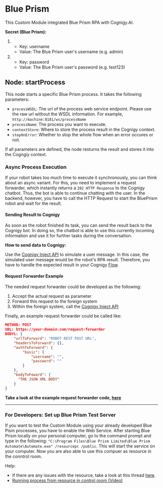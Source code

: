 # Blue Prism

This Custom Module integrated Blue Prism RPA with Cognigy.AI. 


**Secret (Blue Prism):**

1. 
    - Key: username
    - Value: The Blue Prism user's username (e.g. admin)
2. 
    - Key: password
    - Value: The Blue Prism user's password (e.g. test123)


## Node: startProcess

This node starts a specific Blue Prism process. It takes the following parameters: 
- `processWSDL`: The url of the process web service endpoint. Please use the raw url without the WSDL information. For example, `http://machine:8181/ws/processName`
- `processName`: The process you want to execute.
- `contextStore`: Where to store the process result in the Cognigy context.
- `stopOnError`: Whether to stop the whole flow when an error occures or not.

If all parameters are defined, the node resturns the result and stores it into the Cogngiy context.


### Async Process Execution

If your robot takes too much time to execute it synchronously, you can think about an async variant. For this, you need to implement a request forwarder, which instantly returns a `202 HTTP Response` to the Cognigy chatbot. Thus, the bot is able to continue chatting with the user. In the backend, however, you have to call the HTTP Request to start the BluePrism robot and wait for the result.

#### Sending Result to Cognigy

As soon as the robot finished its task, you can send the result back to the Cognigy bot. In doing so, the chatbot is able to use this currently incoming information and use it for further tasks during the conversation.

**How to send data to Cognigy:**

Use the [Cognigy Inject API](https://docs.cognigy.com/reference#inject) to simulate a user message. In this case, the simulated user message would be the robot's RPA result. Therefore, you have to handle the expected result in your Cognigy [Flow](https://docs.cognigy.com/docs/flow).


#### Request Forwarder Example

The needed request forwarder could be developed as the following:

1. Accept the actual request as parameter
2. Forward this request to the foreign system
3. Within the foreign system, call the [Cognigy Inject API](https://docs.cognigy.com/reference#inject)

Finally, an example request forwarder could be called like:

```json
METHOD: POST
URL: https://your-domain.com/request-forwarder
BODYL: {
    "urlToForward": "ROBOT REST POST URL",
    "headersToForward": {},
    "authToForward": {
        "basic": {
            "username": "", 
            "password": ""
        }
    },
    "bodyToFoward": {
      "THE JSON XML BODY"
    }
}
```

**Take a look at the example request forwarder code, [here](./request-forwarder/src/index.ts)**
____

### For Developers: Set up Blue Prism Test Server

If you want to test the Custom Module using your already developed Blue Pism processes, you have to enable the Web Service. After starting Blue Prism locally on your personal computer, go to the command prompt and type in the following: `"C:\Program Files\Blue Prism Limited\Blue Prism Automate\Automate.exe" /resourcepc /public`. This will start the service on your computer. Now you are also able to use this compuer as resource in the conntrol room.

Help:
- If there are any issues with the resource, take a look at this thread [here](https://community.blueprism.com/communities/community-home/digestviewer/viewthread?MessageKey=0e68e54d-dbf6-478a-86ef-100f0e85d6be&CommunityKey=0eb42ccc-db4b-4048-b061-c3608dc3d713&tab=digestviewer).
- [Running process from resource in control room (Video)](https://youtu.be/mHo--7pBibg)

